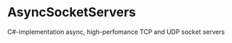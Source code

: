 AsyncSocketServers
==================

C#-implementation async, high-perfomance TCP and UDP socket servers